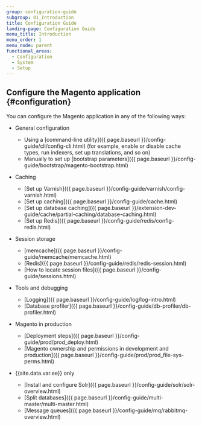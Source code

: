 ```yaml
---
group: configuration-guide
subgroup: 01_Introduction
title: Configuration Guide
landing-page: Configuration Guide
menu_title: Introduction
menu_order: 1
menu_node: parent
functional_areas:
  - Configuration
  - System
  - Setup
---
```


## Configure the Magento application   {#configuration}

You can configure the Magento application in any of the following ways:

*	General configuration

	*  	Using a [command-line utility]({{ page.baseurl }}/config-guide/cli/config-cli.html) (for example, enable or disable cache types, run indexers, set up translations, and so on)
	*  	Manually to set up [bootstrap parameters]({{ page.baseurl }}/config-guide/bootstrap/magento-bootstrap.html)

*	Caching

	*	[Set up Varnish]({{ page.baseurl }}/config-guide/varnish/config-varnish.html)
	* [Set up caching]({{ page.baseurl }}/config-guide/cache.html)
	*	[Set up database caching]({{ page.baseurl }}/extension-dev-guide/cache/partial-caching/database-caching.html)
	*	[Set up Redis]({{ page.baseurl }}/config-guide/redis/config-redis.html)

*	Session storage
	*	[memcache]({{ page.baseurl }}/config-guide/memcache/memcache.html)
	*	[Redis]({{ page.baseurl }}/config-guide/redis/redis-session.html)
	*	[How to locate session files]({{ page.baseurl }}/config-guide/sessions.html)

*	Tools and debugging

	*	[Logging]({{ page.baseurl }}/config-guide/log/log-intro.html)
	*	[Database profiler]({{ page.baseurl }}/config-guide/db-profiler/db-profiler.html)

*	Magento in production

	*	[Deployment steps]({{ page.baseurl }}/config-guide/prod/prod_deploy.html)
	*	[Magento ownership and permissions in development and production]({{ page.baseurl }}/config-guide/prod/prod_file-sys-perms.html)

*	{{site.data.var.ee}} only

	*	[Install and configure Solr]({{ page.baseurl }}/config-guide/solr/solr-overview.html)
	*	[Split databases]({{ page.baseurl }}/config-guide/multi-master/multi-master.html)
	*	[Message queues]({{ page.baseurl }}/config-guide/mq/rabbitmq-overview.html)
